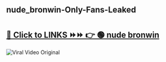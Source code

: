 
 ## nude_bronwin-Only-Fans-Leaked

# <h2><a href="https://clipsfans.com/nude_bronwin&ref=git">🔗 Click to LINKS ⏩⏩ 👉 🟢 nude bronwin </a></h2>

<a href="https://clipsfans.com/nude_bronwin&ref=git" rel="nofollow" data-target="animated-image.originalLink"><img src="https://i.ibb.co.com/xMMVF88/686577567.gif" alt="Viral Video Original" style="max-width: 100%; display: inline-block;" data-target="animated-image.originalImage"></a>
